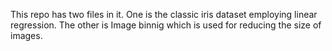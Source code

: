 This repo has two files in it. One is the classic iris dataset employing linear regression. The other is Image binnig which is used for reducing the size of images.
